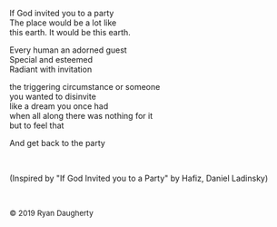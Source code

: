 If God invited you to a party  
The place would be a lot like  
this earth. It would be this earth.   
  
Every human an adorned guest  
Special and esteemed  
Radiant with invitation  
  
the triggering circumstance or someone  
you wanted to disinvite  
like a dream you once had   
when all along there was nothing for it  
but to feel that  
  
And get back to the party  
    
<br>  
    
(Inspired by "If God Invited you to a Party" by Hafiz, Daniel Ladinsky) 

<br> 

<font size=2>© 2019 Ryan Daugherty</font> 